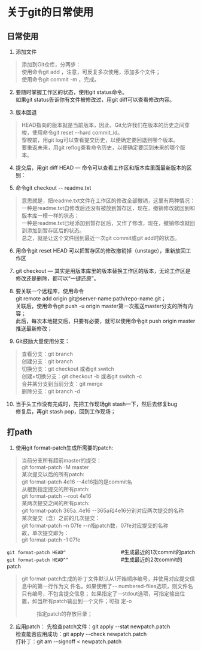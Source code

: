 # 关于git的日常使用

## 日常使用
1. 添加文件  
>添加到Git仓库，分两步：  
使用命令git add <file>，注意，可反复多次使用，添加多个文件；  
使用命令git commit -m <message>，完成。

2. 要随时掌握工作区的状态，使用git status命令。  
如果git status告诉你有文件被修改过，用git diff可以查看修改内容。

3. 版本回退  
>HEAD指向的版本就是当前版本，因此，Git允许我们在版本的历史之间穿梭，使用命令git reset --hard commit_id。  
穿梭前，用git log可以查看提交历史，以便确定要回退到哪个版本。  
要重返未来，用git reflog查看命令历史，以便确定要回到未来的哪个版本。  

4. 提交后，用git diff HEAD — <file>命令可以查看工作区和版本库里面最新版本的区别：

5. 命令git checkout -- readme.txt
>意思就是，把readme.txt文件在工作区的修改全部撤销，这里有两种情况：  
一种是readme.txt自修改后还没有被放到暂存区，现在，撤销修改就回到和版本库一模一样的状态；  
一种是readme.txt已经添加到暂存区后，又作了修改，现在，撤销修改就回到添加到暂存区后的状态。  
总之，就是让这个文件回到最近一次git commit或git add时的状态。

6. 用命令git reset HEAD <file>可以把暂存区的修改撤销掉（unstage），重新放回工作区

7. git checkout — <file>其实是用版本库里的版本替换工作区的版本，无论工作区是修改还是删除，都可以“一键还原”。

8. 要关联一个远程库，使用命令  
git remote add origin git@server-name:path/repo-name.git；  
关联后，使用命令git push -u origin master第一次推送master分支的所有内容；  
此后，每次本地提交后，只要有必要，就可以使用命令git push origin master推送最新修改；  

9. Git鼓励大量使用分支：  
>查看分支：git branch  
创建分支：git branch <name>  
切换分支：git checkout <name>或者git switch <name>  
创建+切换分支：git checkout -b <name>或者git switch -c <name>  
合并某分支到当前分支：git merge <name>  
删除分支：git branch -d <name>  

10. 当手头工作没有完成时，先把工作现场git stash一下，然后去修复bug  
修复后，再git stash pop，回到工作现场；



## 打path
1. 使用git format-patch生成所需要的patch:  
>当前分支所有超前master的提交：  
git format-patch -M master  
某次提交以后的所有patch:  
git format-patch 4e16 --4e16指的是commit名  
从根到指定提交的所有patch:  
git format-patch --root 4e16  
某两次提交之间的所有patch:  
git format-patch 365a..4e16 --365a和4e16分别对应两次提交的名称  
某次提交（含）之前的几次提交：  
git format-patch –n 07fe --n指patch数，07fe对应提交的名称  
故，单次提交即为：  
git format-patch -1 07fe

`git format-patch HEAD^ `　　　　　　　　　　#生成最近的1次commit的patch  
`git format-patch HEAD^^`　　　　　　　　　　#生成最近的2次commit的patch

>git format-patch生成的补丁文件默认从1开始顺序编号，并使用对应提交信息中的第一行作为文
件名。如果使用了-- numbered-files选项，则文件名只有编号，不包含提交信息；
如果指定了--stdout选项，可指定输出位置，如当所有patch输出到一个文件；可指
定-o <dir>指定patch的存放目录；


2. 应用patch：
先检查patch文件：git apply --stat newpatch.patch  
检查能否应用成功：git apply --check newpatch.patch  
打补丁：git am --signoff < newpatch.patch  

